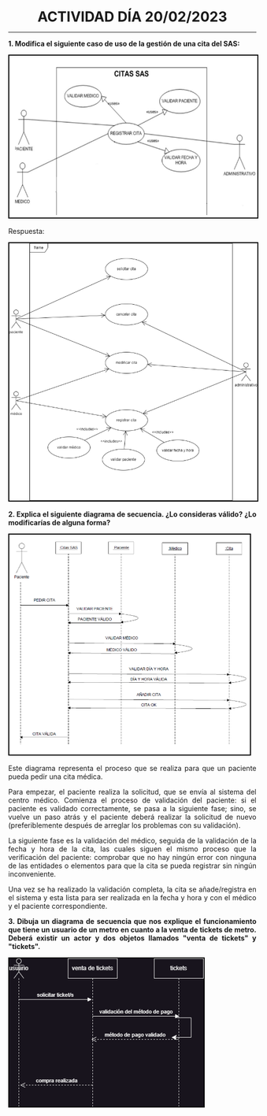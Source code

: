 <style>
  h1{
    text-align: center;
    font-weight: bold;
    border: none;
    margin-bottom: 0px;
  }

  p{
    text-align: justify;
  }

  img{
    border: 2px solid black;
  }
</style>

<h1>ACTIVIDAD DÍA 20/02/2023</h1>

<hr>

<p><b>1. Modifica el siguiente caso de uso de la gestión de una cita del SAS:</b></p>

<img src="img/1.1.png">

<p>Respuesta:</p>

<img src="img/1.2.png">

<p><b>2. Explica el siguiente diagrama de secuencia. ¿Lo consideras válido? ¿Lo modificarías de alguna forma?</b></p>

<img src="img/2.1.png">

<p>Este diagrama representa el proceso que se realiza para que un paciente pueda pedir una cita médica.</p>

<p>Para empezar, el paciente realiza la solicitud, que se envía al sistema del centro médico. Comienza el proceso de validación del paciente: si el paciente es validado correctamente, se pasa a la siguiente fase; sino, se vuelve un paso atrás y el paciente deberá realizar la solicitud de nuevo (preferiblemente después de arreglar los problemas con su validación).</p>

<p>La siguiente fase es la validación del médico, seguida de la validación de la fecha y hora de la cita, las cuales siguen el mismo proceso que la verificación del paciente: comprobar que no hay ningún error con ninguna de las entidades o elementos para que la cita se pueda registrar sin ningún inconveniente.</p>

<p>Una vez se ha realizado la validación completa, la cita se añade/registra en el sistema y esta lista para ser realizada en la fecha y hora y con el médico y el paciente correspondiente.</p>

<p><b>3. Dibuja un diagrama de secuencia que nos explique el funcionamiento que tiene un usuario de un metro en cuanto a la venta de tickets de metro. Deberá existir un actor y dos objetos llamados "venta de tickets" y "tickets".</b></p>

<img src="img/3.png">